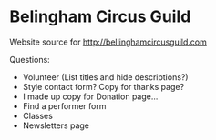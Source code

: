 Belingham Circus Guild
======================

Website source for http://bellinghamcircusguild.com

Questions:

* Volunteer (List titles and hide descriptions?)
* Style contact form? Copy for thanks page?
* I made up copy for Donation page...
* Find a performer form
* Classes
* Newsletters page

